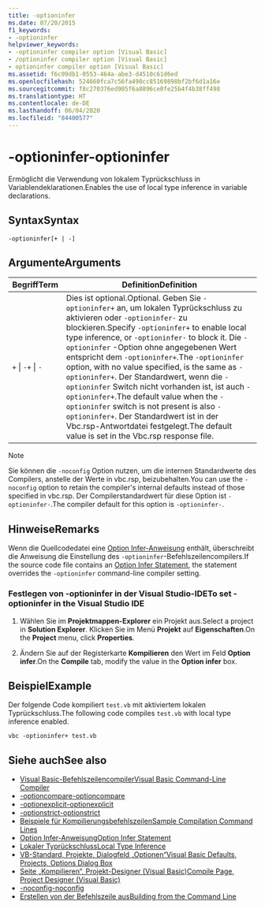 ```yaml
---
title: -optioninfer
ms.date: 07/20/2015
f1_keywords:
- -optioninfer
helpviewer_keywords:
- -optioninfer compiler option [Visual Basic]
- /optioninfer compiler option [Visual Basic]
- optioninfer compiler option [Visual Basic]
ms.assetid: f6c09db1-0553-464a-abe3-d4510c61d6ed
ms.openlocfilehash: 524660fca7c56fa490cc85169898bf2bf6d1a16e
ms.sourcegitcommit: f8c270376ed905f6a8896ce0fe25b4f4b38ff498
ms.translationtype: HT
ms.contentlocale: de-DE
ms.lasthandoff: 06/04/2020
ms.locfileid: "84400577"
---
```

# <a name="-optioninfer"></a><span data-ttu-id="0fdc7-102">-optioninfer</span><span class="sxs-lookup"><span data-stu-id="0fdc7-102">-optioninfer</span></span>
<span data-ttu-id="0fdc7-103">Ermöglicht die Verwendung von lokalem Typrückschluss in Variablendeklarationen.</span><span class="sxs-lookup"><span data-stu-id="0fdc7-103">Enables the use of local type inference in variable declarations.</span></span>  
  
## <a name="syntax"></a><span data-ttu-id="0fdc7-104">Syntax</span><span class="sxs-lookup"><span data-stu-id="0fdc7-104">Syntax</span></span>  
  
```console  
-optioninfer[+ | -]  
```  
  
## <a name="arguments"></a><span data-ttu-id="0fdc7-105">Argumente</span><span class="sxs-lookup"><span data-stu-id="0fdc7-105">Arguments</span></span>  
  
|<span data-ttu-id="0fdc7-106">Begriff</span><span class="sxs-lookup"><span data-stu-id="0fdc7-106">Term</span></span>|<span data-ttu-id="0fdc7-107">Definition</span><span class="sxs-lookup"><span data-stu-id="0fdc7-107">Definition</span></span>|  
|---|---|  
|<span data-ttu-id="0fdc7-108">`+` &#124; `-`</span><span class="sxs-lookup"><span data-stu-id="0fdc7-108">`+` &#124; `-`</span></span>|<span data-ttu-id="0fdc7-109">Dies ist optional.</span><span class="sxs-lookup"><span data-stu-id="0fdc7-109">Optional.</span></span> <span data-ttu-id="0fdc7-110">Geben Sie `-optioninfer+` an, um lokalen Typrückschluss zu aktivieren oder `-optioninfer-` zu blockieren.</span><span class="sxs-lookup"><span data-stu-id="0fdc7-110">Specify `-optioninfer+` to enable local type inference, or `-optioninfer-` to block it.</span></span> <span data-ttu-id="0fdc7-111">Die `-optioninfer` -Option ohne angegebenen Wert entspricht dem `-optioninfer+`.</span><span class="sxs-lookup"><span data-stu-id="0fdc7-111">The `-optioninfer` option, with no value specified, is the same as `-optioninfer+`.</span></span> <span data-ttu-id="0fdc7-112">Der Standardwert, wenn die `-optioninfer` Switch nicht vorhanden ist, ist auch `-optioninfer+`.</span><span class="sxs-lookup"><span data-stu-id="0fdc7-112">The default value when the `-optioninfer` switch is not present is also `-optioninfer+`.</span></span> <span data-ttu-id="0fdc7-113">Der Standardwert ist in der Vbc.rsp-Antwortdatei festgelegt.</span><span class="sxs-lookup"><span data-stu-id="0fdc7-113">The default value is set in the Vbc.rsp response file.</span></span>|  
  
> [!NOTE]
> <span data-ttu-id="0fdc7-114">Sie können die `-noconfig` Option nutzen, um die internen Standardwerte des Compilers, anstelle der Werte in vbc.rsp, beizubehalten.</span><span class="sxs-lookup"><span data-stu-id="0fdc7-114">You can use the `-noconfig` option to retain the compiler's internal defaults instead of those specified in vbc.rsp.</span></span> <span data-ttu-id="0fdc7-115">Der Compilerstandardwert für diese Option ist `-optioninfer-`.</span><span class="sxs-lookup"><span data-stu-id="0fdc7-115">The compiler default for this option is `-optioninfer-`.</span></span>  
  
## <a name="remarks"></a><span data-ttu-id="0fdc7-116">Hinweise</span><span class="sxs-lookup"><span data-stu-id="0fdc7-116">Remarks</span></span>  
 <span data-ttu-id="0fdc7-117">Wenn die Quellcodedatei eine [Option Infer-Anweisung](../../language-reference/statements/option-infer-statement.md) enthält, überschreibt die Anweisung die Einstellung des `-optioninfer`-Befehlszeilencompilers.</span><span class="sxs-lookup"><span data-stu-id="0fdc7-117">If the source code file contains an [Option Infer Statement](../../language-reference/statements/option-infer-statement.md), the statement overrides the `-optioninfer` command-line compiler setting.</span></span>  
  
### <a name="to-set--optioninfer-in-the-visual-studio-ide"></a><span data-ttu-id="0fdc7-118">Festlegen von -optioninfer in der Visual Studio-IDE</span><span class="sxs-lookup"><span data-stu-id="0fdc7-118">To set -optioninfer in the Visual Studio IDE</span></span>  
  
1. <span data-ttu-id="0fdc7-119">Wählen Sie im **Projektmappen-Explorer** ein Projekt aus.</span><span class="sxs-lookup"><span data-stu-id="0fdc7-119">Select a project in **Solution Explorer**.</span></span> <span data-ttu-id="0fdc7-120">Klicken Sie im Menü **Projekt** auf **Eigenschaften**.</span><span class="sxs-lookup"><span data-stu-id="0fdc7-120">On the **Project** menu, click **Properties**.</span></span>  
  
2. <span data-ttu-id="0fdc7-121">Ändern Sie auf der Registerkarte **Kompilieren** den Wert im Feld **Option infer**.</span><span class="sxs-lookup"><span data-stu-id="0fdc7-121">On the **Compile** tab, modify the value in the **Option infer** box.</span></span>  
  
## <a name="example"></a><span data-ttu-id="0fdc7-122">Beispiel</span><span class="sxs-lookup"><span data-stu-id="0fdc7-122">Example</span></span>  
 <span data-ttu-id="0fdc7-123">Der folgende Code kompiliert `test.vb` mit aktiviertem lokalen Typrückschluss.</span><span class="sxs-lookup"><span data-stu-id="0fdc7-123">The following code compiles `test.vb` with local type inference enabled.</span></span>  
  
```console
vbc -optioninfer+ test.vb  
```  
  
## <a name="see-also"></a><span data-ttu-id="0fdc7-124">Siehe auch</span><span class="sxs-lookup"><span data-stu-id="0fdc7-124">See also</span></span>

- [<span data-ttu-id="0fdc7-125">Visual Basic-Befehlszeilencompiler</span><span class="sxs-lookup"><span data-stu-id="0fdc7-125">Visual Basic Command-Line Compiler</span></span>](index.md)
- [<span data-ttu-id="0fdc7-126">-optioncompare</span><span class="sxs-lookup"><span data-stu-id="0fdc7-126">-optioncompare</span></span>](optioncompare.md)
- [<span data-ttu-id="0fdc7-127">-optionexplicit</span><span class="sxs-lookup"><span data-stu-id="0fdc7-127">-optionexplicit</span></span>](optionexplicit.md)
- [<span data-ttu-id="0fdc7-128">-optionstrict</span><span class="sxs-lookup"><span data-stu-id="0fdc7-128">-optionstrict</span></span>](optionstrict.md)
- [<span data-ttu-id="0fdc7-129">Beispiele für Kompilierungsbefehlszeilen</span><span class="sxs-lookup"><span data-stu-id="0fdc7-129">Sample Compilation Command Lines</span></span>](sample-compilation-command-lines.md)
- [<span data-ttu-id="0fdc7-130">Option Infer-Anweisung</span><span class="sxs-lookup"><span data-stu-id="0fdc7-130">Option Infer Statement</span></span>](../../language-reference/statements/option-infer-statement.md)
- [<span data-ttu-id="0fdc7-131">Lokaler Typrückschluss</span><span class="sxs-lookup"><span data-stu-id="0fdc7-131">Local Type Inference</span></span>](../../programming-guide/language-features/variables/local-type-inference.md)
- [<span data-ttu-id="0fdc7-132">VB-Standard, Projekte, Dialogfeld „Optionen“</span><span class="sxs-lookup"><span data-stu-id="0fdc7-132">Visual Basic Defaults, Projects, Options Dialog Box</span></span>](/visualstudio/ide/reference/visual-basic-defaults-projects-options-dialog-box)
- [<span data-ttu-id="0fdc7-133">Seite „Kompilieren“, Projekt-Designer (Visual Basic)</span><span class="sxs-lookup"><span data-stu-id="0fdc7-133">Compile Page, Project Designer (Visual Basic)</span></span>](/visualstudio/ide/reference/compile-page-project-designer-visual-basic)
- [<span data-ttu-id="0fdc7-134">-noconfig</span><span class="sxs-lookup"><span data-stu-id="0fdc7-134">-noconfig</span></span>](noconfig.md)
- [<span data-ttu-id="0fdc7-135">Erstellen von der Befehlszeile aus</span><span class="sxs-lookup"><span data-stu-id="0fdc7-135">Building from the Command Line</span></span>](building-from-the-command-line.md)
